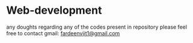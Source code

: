 # Web-development
any doughts regarding any of the codes present in repository please feel free to contact gmail: fardeenvjit1@gmail.com
